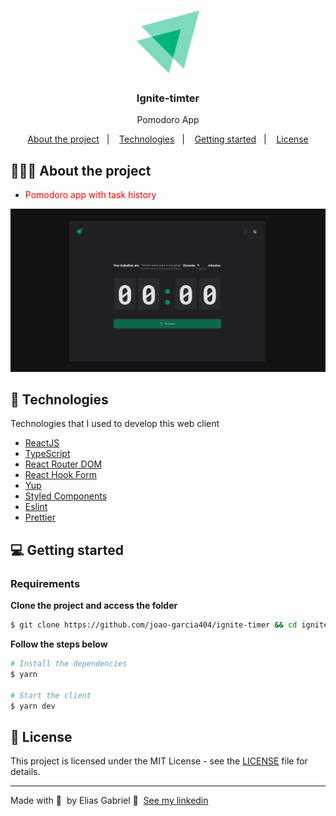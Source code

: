 <h1 align="center">
  <img alt="Logo" src="./src/assets/logo-ignite.svg" width="100px" />
</h1>

<h3 align="center">
  Ignite-timter
</h3>

<p align="center">Pomodoro App</p>

<p align="center">
  <a href="#-about-the-project">About the project</a>&nbsp;&nbsp;&nbsp;|&nbsp;&nbsp;&nbsp;
  <a href="#-technologies">Technologies</a>&nbsp;&nbsp;&nbsp;|&nbsp;&nbsp;&nbsp;
  <a href="#-getting-started">Getting started</a>&nbsp;&nbsp;&nbsp;|&nbsp;&nbsp;&nbsp;
  <a href="#-license">License</a>
</p>

## 👨🏻‍💻 About the project

- <p style="color: red;">Pomodoro app with task history</p>

<img alt="Project preview" src="./public/preview.png" />

## 🚀 Technologies

Technologies that I used to develop this web client

- [ReactJS](https://reactjs.org/)
- [TypeScript](https://www.typescriptlang.org/)
- [React Router DOM](https://reacttraining.com/react-router/)
- [React Hook Form](https://react-hook-form.com/)
- [Yup](https://github.com/jquense/yup)
- [Styled Components](https://styled-components.com/)
- [Eslint](https://eslint.org/)
- [Prettier](https://prettier.io/)

## 💻 Getting started

### Requirements

**Clone the project and access the folder**

```bash
$ git clone https://github.com/joao-garcia404/ignite-timer && cd ignite-timer
```

**Follow the steps below**

```bash
# Install the dependencies
$ yarn

# Start the client
$ yarn dev
```

## 📝 License

This project is licensed under the MIT License - see the [LICENSE](LICENSE) file for details.

---

Made with 💜 &nbsp;by Elias Gabriel 👋 &nbsp;[See my linkedin](https://www.linkedin.com/in/eliasgcf/)
